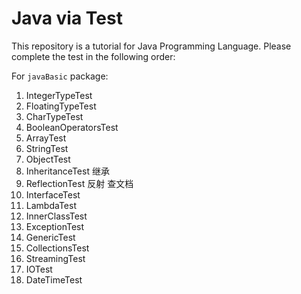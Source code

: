 # Java via Test

This repository is a tutorial for Java Programming Language. Please complete the test in the following order:

For `javaBasic` package:

1. IntegerTypeTest
1. FloatingTypeTest
1. CharTypeTest
1. BooleanOperatorsTest
1. ArrayTest
1. StringTest
1. ObjectTest
1. InheritanceTest 继承
1. ReflectionTest 反射   查文档
1. InterfaceTest
1. LambdaTest
1. InnerClassTest
1. ExceptionTest
1. GenericTest
1. CollectionsTest
1. StreamingTest
1. IOTest
1. DateTimeTest